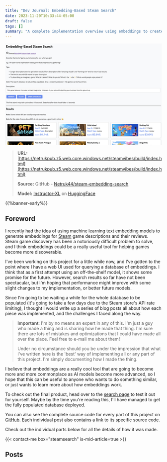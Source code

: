 ```yaml
---
title: "Dev Journal: Embedding-Based Steam Search"
date: 2023-11-20T10:33:44-05:00
draft: false
tags: []
summary: "A complete implementation overview using embeddings to create a custom search engine for Steam games."
---
```


![](./project_preview.png)

> **URL:** [https://netrukpub.z5.web.core.windows.net/steamvibes/build/index.html](https://netrukpub.z5.web.core.windows.net/steamvibes/build/index.html)
>
> **Source:** GitHub - [Netruk44/steam-embedding-search](https://github.com/Netruk44/steam-embedding-search)
>
> **Model:** [Instructor-XL](https://huggingface.co/hkunlp/instructor-xl) on [HuggingFace](https://huggingface.co/)

{{%banner-early%}}

## Foreword

I recently had the idea of using machine learning text embedding models to generate embeddings for [Steam](https://store.steampowered.com/) game descriptions and their reviews. Steam game discovery has been a notoriously difficult problem to solve, and I think embeddings could be a really useful tool for helping games become more discoverable.

I've been working on this project for a little while now, and I've gotten to the point where I have a web UI used for querying a database of embeddings. I think that as a first attempt using an off-the-shelf model, it shows some promise for the future. However, search results so far have not been spectacular, but I'm hoping that performance might improve with some slight changes to my implementation, or better future models.

Since I'm going to be waiting a while for the whole database to be populated (it's going to take a few days due to the Steam store's API rate limiting), I thought I would write up a series of blog posts all about how each piece was implemented, and the challenges I faced along the way.

> **Important**: I'm by no means an expert in any of this. I'm just a guy who made a thing and is sharing how he made that thing. I'm sure there are lots of mistakes and optimizations that I could have made all over the place. Feel free to e-mail me about them!
>
> Under no circumstance should you be under the impression that what I've written here is the 'best' way of implementing all or any part of this project. I'm simply documenting how I made the thing.

I believe that embeddings are a really cool tool that are going to become more and more commonplace as AI models become more advanced, so I hope that this can be useful to anyone who wants to do something similar, or just wants to learn more about how embeddings work.

To check out the final product, head over to the [search page](https://netrukpub.z5.web.core.windows.net/steamvibes/build/index.html) to test it out for yourself. Maybe by the time you're reading this, I'll have managed to get the fully populated database deployed.

You can also see the complete source code for every part of this project on [GitHub](https://github.com/Netruk44/steam-embedding-search). Each individual post also contains a link to its specific source code.

Check out the individual parts below for all the details of how it was made.

{{< contact-me box="steamsearch" is-mid-article=true >}}

## Posts